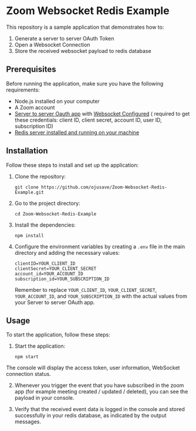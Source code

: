 # Zoom Websocket Redis Example

This repository is a sample application that demonstrates how to:
1. Generate a server to server OAuth Token
2. Open a Websocket Connection
3. Store the received websocket payload to redis database

## Prerequisites

Before running the application, make sure you have the following requirements:

- Node.js installed on your computer
- A Zoom account 
- [Server to server Oauth app](https://developers.zoom.us/docs/internal-apps/create/) with [Websocket Configured](https://developers.zoom.us/docs/api/rest/websockets/)  ( required to get these credentials: client ID, client secret, account ID, user ID, subscription ID)
- [Redis server installed and running on your machine](https://redis.io/docs/getting-started/installation/install-redis-on-mac-os/)

## Installation

Follow these steps to install and set up the application:

1. Clone the repository:

   ```
   git clone https://github.com/ojusave/Zoom-Websocket-Redis-Example.git
   ```

2. Go to the project directory:

   ```
   cd Zoom-Websocket-Redis-Example
   ```

3. Install the dependencies:

   ```
   npm install
   ```

4. Configure the environment variables by creating a `.env` file in the main directory and adding the necessary values:

   ```
   clientID=YOUR_CLIENT_ID
   clientSecret=YOUR_CLIENT_SECRET
   account_id=YOUR_ACCOUNT_ID
   subscription_id=YOUR_SUBSCRIPTION_ID
   ```

   Remember to replace `YOUR_CLIENT_ID`, `YOUR_CLIENT_SECRET`, `YOUR_ACCOUNT_ID`, and `YOUR_SUBSCRIPTION_ID` with the actual values from your Server to server OAuth app.

## Usage

To start the application, follow these steps:

1. Start the application:

   ```
   npm start
   ```

The console will display the access token, user information, WebSocket connection status.

2. Whenever you trigger the event that you have subscribed in the zoom app (for example meeting created / updated / deleted), you can see the payload in your console.

3. Verify that the received event data is logged in the console and stored successfully in your redis database, as indicated by the output messages.
